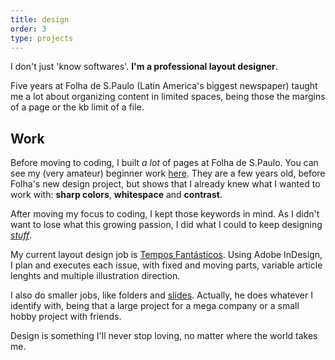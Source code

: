 ```yaml
---
title: design
order: 3
type: projects
---
```


<!-- TODO lacking images -->

I don't just 'know softwares'. **I'm a professional layout designer**.

Five years at Folha de S.Paulo (Latin America's biggest newspaper) taught me a lot about organizing content in limited spaces, being those the margins of a page or the kb limit of a file.

<!-- end -->

## Work

Before moving to coding, I built *a lot* of pages at Folha de S.Paulo. You can see my (very amateur) beginner work [here](/http://be.net/angelod1as). They are a few years old, before Folha's new design project, but shows that I already knew what I wanted to work with: **sharp colors**, **whitespace** and **contrast**.

After moving my focus to coding, I kept those keywords in mind. As I didn't want to lose what this growing passion, I did what I could to keep designing [*stuff*](/stuff).

My current layout design job is [Tempos Fantásticos](/newspaper). Using Adobe InDesign, I plan and executes each issue, with fixed and moving parts, variable article lenghts and multiple illustration direction.

I also do smaller jobs, like folders and [slides](/). Actually, he does whatever I identify with, being that a large project for a mega company or a small hobby project with friends.

Design is something I'll never stop loving, no matter where the world takes me.
